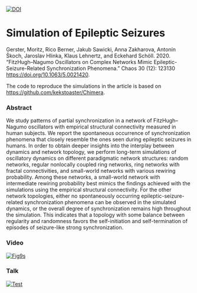 [![DOI](https://img.shields.io/badge/Paper-Gerster%20et%20al.%202020-brightgreen)](https://doi.org/10.1063/5.0021420)
# Simulation of Epileptic Seizures
Gerster, Moritz, Rico Berner, Jakub Sawicki, Anna Zakharova, Antonín Škoch, Jaroslav Hlinka, Klaus Lehnertz, and Eckehard Schöll. 2020. “FitzHugh–Nagumo Oscillators on Complex Networks Mimic Epileptic-Seizure-Related Synchronization Phenomena.” Chaos 30 (12): 123130 https://doi.org/10.1063/5.0021420.

The code to reproduce the simulations in the article is based on https://github.com/kekstoaster/Chimera.

### Abstract
We study patterns of partial synchronization in a network of FitzHugh–Nagumo oscillators with empirical structural connectivity measured in human subjects. We report the spontaneous occurrence of synchronization phenomena that closely resemble the ones seen during epileptic seizures in humans. In order to obtain deeper insights into the interplay between dynamics and network topology, we perform long-term simulations of oscillatory dynamics on different paradigmatic network structures: random networks, regular nonlocally coupled ring networks, ring networks with fractal connectivities, and small-world networks with various rewiring probability. Among these networks, a small-world network with intermediate rewiring probability best mimics the findings achieved with the simulations using the empirical structural connectivity. For the other network topologies, either no spontaneously occurring epileptic-seizure-related synchronization phenomena can be observed in the simulated dynamics, or the overall degree of synchronization remains high throughout the simulation. This indicates that a topology with some balance between regularity and randomness favors the self-initiation and self-termination of episodes of seizure-like strong synchronization.

### Video
[![Fig9s](https://user-images.githubusercontent.com/45031224/137501599-022e5d5c-035e-4517-8197-9c8bff5f6eed.png)](https://youtu.be/5N-J332B6fs)

### Talk
[![Test](https://user-images.githubusercontent.com/45031224/137501063-c52a5914-f50a-45f3-a359-4050368dd03f.png)](https://youtu.be/WQ1UCewp2IQ)
